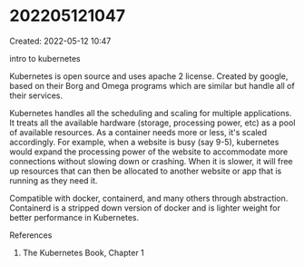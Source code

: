 # 202205121047
Created: 2022-05-12 10:47

intro to kubernetes

Kubernetes is open source and uses apache 2 license.
Created by google, based on their Borg and Omega programs which are similar but handle all of their services.

Kubernetes handles all the scheduling and scaling for multiple applications.
It treats all the available hardware (storage, processing power, etc) as a pool of available resources. 
As a container needs more or less, it's scaled accordingly.
For example, when a website is busy (say 9-5), kubernetes would expand the processing power of the website to accommodate more connections without slowing down or crashing.
When it is slower, it will free up resources that can then be allocated to another website or app that is running as they need it.

Compatible with docker, containerd, and many others through abstraction.
Containerd is a stripped down version of docker and is lighter weight for better performance in Kubernetes.

References
1. The Kubernetes Book, Chapter 1